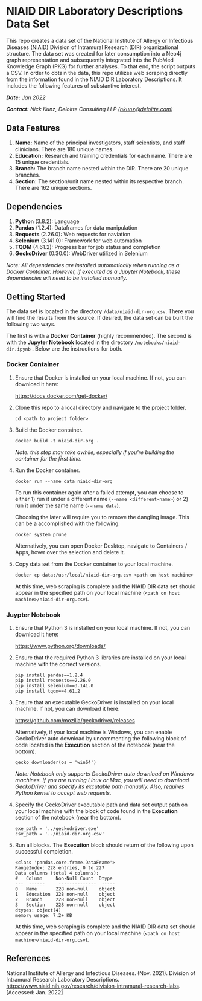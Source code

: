 # NIAID DIR Laboratory Descriptions Data Set
This repo creates a data set of the National Institute of Allergy or Infectious Diseases (NIAID) Division of Intramural Research (DIR) organizational structure. The data set was created for later consumption into a Neo4j graph representation and subsequently integrated into the PubMed Knowledge Graph (PKG) for further analyses. To that end, the script outputs a CSV. In order to obtain the data, this repo utilizes web scraping directly from the information found in the NIAID DIR Laboratory Descriptions. It includes the following features of substantive interest.

_**Date:** Jan 2022_

_**Contact:** Nick Kunz, Deloitte Consulting LLP (nkunz@deloitte.com)_

## Data Features
1. **Name:** Name of the principal investigators, staff scientists, and staff clinicians. There are 180 unique names.
2.  **Education:** Research and training credentials for each name. There are 15 unique credentials.
3. **Branch:** The branch name nested within the DIR. There are 20 unique branches.
4. **Section:** The section/unit name nested within its respective branch. There are 162 unique sections.

## Dependencies
1. **Python** (3.8.2): Language
2. **Pandas** (1.2.4): Dataframes for data manipulation
3. **Requests** (2.26.0): Web requests for naviation
3. **Selenium** (3.141.0): Framework for web automation
4. **TQDM** (4.61.2): Progress bar for job status and completion
5. **GeckoDriver** (0.30.0): WebDriver utilized in Selenium 

_Note: All dependencies are installed automatically when running as a Docker Container. However, if executed as a Jupyter Notebook, these dependencies will need to be installed manually._

## Getting Started

The data set is located in the directory ```/data/niaid-dir-org.csv```. There you will find the results from the source. If desired, the data set can be built the following two ways.

The first is with a **Docker Container** (highly recommended). The second is with the **Jupyter Notebook** located in the directory ```/notebooks/niaid-dir.ipynb``` . Below are the instructions for both.

### Docker Container

1. Ensure that Docker is installed on your local machine. If not, you can download it here: 

    https://docs.docker.com/get-docker/

2. Clone this repo to a local directory and navigate to the project folder.

    ```cd <path to project folder>```

3. Build the Docker container.

    ```docker build -t niaid-dir-org .```

    _Note: this step may take awhile, especially if you're building the container for the first time._

4. Run the Docker container.

    ```docker run --name data niaid-dir-org```

    To run this container again after a failed attempt, you can choose to either 1) run it under a different name (```--name <different-name>```) or 2) run it under the same name (```--name data```). 
    
    Choosing the later will require you to remove the dangling image. This can be a accomplished with the following:

    ```docker system prune```

    Alternatively, you can open Docker Desktop, navigate to Containers / Apps, hover over the selection and delete it.

5. Copy data set from the Docker container to your local machine.

    ```docker cp data:/usr/local/niaid-dir-org.csv <path on host machine> ```

    At this time, web scraping is complete and the NIAID DIR data set should appear in the specified path on your local machine (```<path on host machine>/niaid-dir-org.csv```).

### Juypter Notebook

1. Ensure that Python 3 is installed on your local machine. If not, you can download it here: 

    https://www.python.org/downloads/

2. Ensure that the required Python 3 libraries are installed on your local machine with the correct versions.

    ```
    pip install pandas==1.2.4
    pip install requests==2.26.0
    pip install selenium==3.141.0
    pip install tqdm==4.61.2
    ```

3. Ensure that an executable GeckoDriver is installed on your local machine. If not, you can download it here:

    https://github.com/mozilla/geckodriver/releases

    Alternatively, if your local machine is Windows, you can enable GeckoDriver auto download by uncommenting the following block of code located in the **Execution** section of the notebook (near the bottom).

    ```
    gecko_downloader(os = 'win64')
    ```

    _Note: Notebook only supports GeckoDriver auto download on Windows machines. If you are running Linux or Mac, you will need to download GeckoDriver and specify its excutable path manually. Also, requires Python kernel to accept web requests._

4. Specify the GeckoDriver executable path and data set output path on your local machine with the block of code found in the **Execution** section of the notebook (near the bottom).
    ```
    exe_path = '../geckodriver.exe'
    csv_path = '../niaid-dir-org.csv'
    ```

5. Run all blocks. The **Execution** block should return of the following upon successful completion.

    ```
    <class 'pandas.core.frame.DataFrame'>
    RangeIndex: 228 entries, 0 to 227
    Data columns (total 4 columns):
    #   Column     Non-Null Count  Dtype 
    ---  ------     --------------  ----- 
    0   Name       228 non-null    object
    1   Education  228 non-null    object
    2   Branch     228 non-null    object
    3   Section    228 non-null    object
    dtypes: object(4)
    memory usage: 7.2+ KB
    ```
    At this time, web scraping is complete and the NIAID DIR data set should appear in the specified path on your local machine (```<path on host machine>/niaid-dir-org.csv```).

## References
National Institute of Allergy and Infectious Diseases. (Nov. 2021). Division of Intramural Research Laboratory Descriptions. https://www.niaid.nih.gov/research/division-intramural-research-labs. [Accessed: Jan. 2022]
